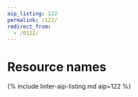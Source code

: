 ```yaml
---
aip_listing: 122
permalink: /122/
redirect_from:
  - /0122/
---
```


# Resource names

{% include linter-aip-listing.md aip=122 %}
